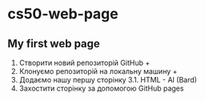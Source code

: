 # cs50-web-page

## My first web page
1. Створити новий репозиторій GitHub +
2. Клонуємо репозиторій на локальну машину +
3. Додаємо нашу першу сторінку
   3.1. HTML - AI (Bard)
4. Захостити сторінку за допомогою GitHub pages
